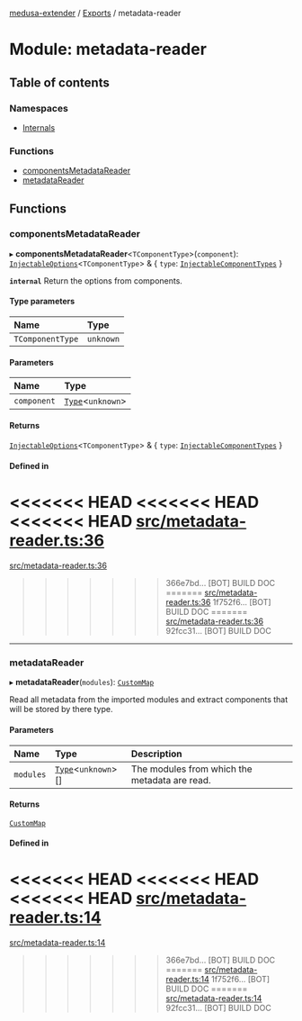 [medusa-extender](../README.md) / [Exports](../modules.md) / metadata-reader

# Module: metadata-reader

## Table of contents

### Namespaces

- [Internals](metadata_reader.Internals.md)

### Functions

- [componentsMetadataReader](metadata_reader.md#componentsmetadatareader)
- [metadataReader](metadata_reader.md#metadatareader)

## Functions

### componentsMetadataReader

▸ **componentsMetadataReader**<`TComponentType`\>(`component`): [`InjectableOptions`](types.md#injectableoptions)<`TComponentType`\> & { `type`: [`InjectableComponentTypes`](types.md#injectablecomponenttypes)  }

**`internal`**
Return the options from components.

#### Type parameters

| Name | Type |
| :------ | :------ |
| `TComponentType` | `unknown` |

#### Parameters

| Name | Type |
| :------ | :------ |
| `component` | [`Type`](../interfaces/types.Type.md)<`unknown`\> |

#### Returns

[`InjectableOptions`](types.md#injectableoptions)<`TComponentType`\> & { `type`: [`InjectableComponentTypes`](types.md#injectablecomponenttypes)  }

#### Defined in

<<<<<<< HEAD
<<<<<<< HEAD
<<<<<<< HEAD
[src/metadata-reader.ts:36](https://github.com/adrien2p/medusa-extender/blob/89f7223/src/metadata-reader.ts#L36)
=======
[src/metadata-reader.ts:36](https://github.com/adrien2p/medusa-extender/blob/23cd201/src/metadata-reader.ts#L36)
>>>>>>> 366e7bd... [BOT] BUILD DOC
=======
[src/metadata-reader.ts:36](https://github.com/adrien2p/medusa-extender/blob/0490090/src/metadata-reader.ts#L36)
>>>>>>> 1f752f6... [BOT] BUILD DOC
=======
[src/metadata-reader.ts:36](https://github.com/adrien2p/medusa-extender/blob/7e89c01/src/metadata-reader.ts#L36)
>>>>>>> 92fcc31... [BOT] BUILD DOC

___

### metadataReader

▸ **metadataReader**(`modules`): [`CustomMap`](../classes/metadata_reader.Internals.CustomMap.md)

Read all metadata from the imported modules and extract components that will be stored by there type.

#### Parameters

| Name | Type | Description |
| :------ | :------ | :------ |
| `modules` | [`Type`](../interfaces/types.Type.md)<`unknown`\>[] | The modules from which the metadata are read. |

#### Returns

[`CustomMap`](../classes/metadata_reader.Internals.CustomMap.md)

#### Defined in

<<<<<<< HEAD
<<<<<<< HEAD
<<<<<<< HEAD
[src/metadata-reader.ts:14](https://github.com/adrien2p/medusa-extender/blob/89f7223/src/metadata-reader.ts#L14)
=======
[src/metadata-reader.ts:14](https://github.com/adrien2p/medusa-extender/blob/23cd201/src/metadata-reader.ts#L14)
>>>>>>> 366e7bd... [BOT] BUILD DOC
=======
[src/metadata-reader.ts:14](https://github.com/adrien2p/medusa-extender/blob/0490090/src/metadata-reader.ts#L14)
>>>>>>> 1f752f6... [BOT] BUILD DOC
=======
[src/metadata-reader.ts:14](https://github.com/adrien2p/medusa-extender/blob/7e89c01/src/metadata-reader.ts#L14)
>>>>>>> 92fcc31... [BOT] BUILD DOC
